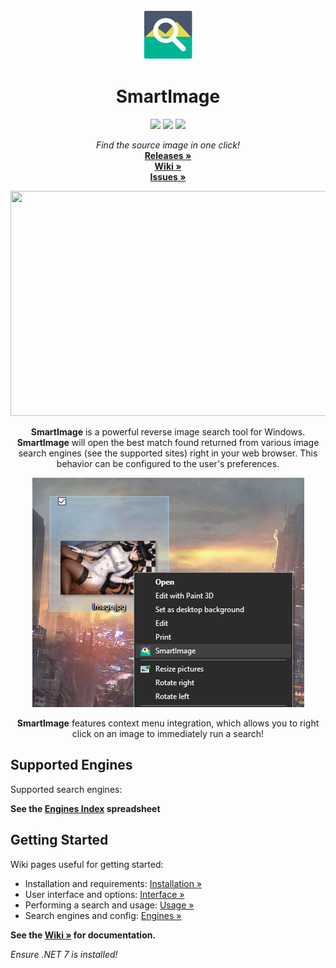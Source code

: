<!-- PROJECT LOGO -->
<br />
<p align="center">
  <a href="https://github.com/Decimation/SmartImage">
    <img src="/Assets/Icon.png" alt="Logo" width="80" height="80">
  </a>

  <h1 align="center">SmartImage</h1>
  
  <p align="center">
    <a href="https://GitHub.com/Decimation/SmartImage/releases/" alt="Releases">
        <img src="https://img.shields.io/github/v/release/decimation/smartimage?color=red&style=flat-square" /></a>
    
  <a href="https://GitHub.com/Decimation/SmartImage/releases/" alt="Total Downloads">
        <img src="https://img.shields.io/github/downloads/Decimation/SmartImage/total?style=flat-square" /></a>
        
  <a href="https://GitHub.com/Decimation/SmartImage/releases/" alt="Total Downloads">
      <img src="https://img.shields.io/github/stars/Decimation/SmartImage?style=flat-square" /></a>
      
</p>

  <p align="center">
  <i>Find the source image in one click!</i>
    <br />
    <a href="https://github.com/Decimation/SmartImage/releases"><strong>Releases »</strong></a>
    <br />
    <a href="https://github.com/Decimation/SmartImage/wiki"><strong>Wiki »</strong></a>
    <br />
    <a href="https://github.com/Decimation/SmartImage/issues"><strong>Issues »</strong></a>
    
  </p>
</p>

<!-- ... -->

<p align="center">
  
  <img src="https://github.com/Decimation/SmartImage/raw/master/Examples/Demo%201.gif" width="640" height="360">
  
  <p align="center"><b>SmartImage</b> is a powerful reverse image search tool for Windows. <b>SmartImage</b> will open the best match found returned from various image search engines (see the supported sites) right in your web browser. This behavior can be configured to the user's preferences.</p>
  
  <p align="center">
  <img src="https://github.com/Decimation/SmartImage/raw/master/Examples/Context%20menu%20integration.png" width="435" height="367">
  <p align="center"><b>SmartImage</b> features context menu integration, which allows you to right click on an image to immediately run a search!</p>
  </p>
  
</p>

<!-- ... -->

## Supported Engines

Supported search engines:

**See the [Engines Index](https://docs.google.com/spreadsheets/d/1BdBqGzEQ7x6XKcDSE_w_KrfBzTaYB48CCPJyeSNtbyg/edit?usp=sharing) spreadsheet**

<!-- - <img src="https://saucenao.com/favicon.ico" width="16" height="16"/> [SauceNao](https://saucenao.com/)
- <img src="http://imgops.com/favicon.ico" width="16" height="16"/> [ImgOps](http://imgops.com/)
- <img src="https://images.google.com/favicon.ico" width="16" height="16"/> [Google Images](https://images.google.com/)
- <img src="https://tineye.com/favicon.ico" width="16" height="16"/> [TinEye](https://tineye.com/)
- <img src="https://iqdb.org/favicon.ico" width="16" height="16"/> [IQDB](https://iqdb.org/)
- <img src="https://trace.moe/favicon128.png" width="16" height="16"/> [trace.moe](https://trace.moe/)
- <img src="http://karmadecay.com/favicon.ico" width="16" height="16"/> [Karma Decay](http://karmadecay.com/)
- <img src="https://yandex.com/favicon.ico" width="16" height="16"/> [Yandex](https://yandex.com/images/)
- <img src="https://www.bing.com/favicon.ico" width="16" height="16"/> [Bing](https://www.bing.com/images/)
- <img src="http://tidder.xyz/favicon.ico" width="16" height="16"/> [Tidder](http://tidder.xyz/)
- <img src="https://ascii2d.net/favicon.ico" width="16" height="16"/> [Ascii2D](https://ascii2d.net/)
- <img src="https://repostsleuth.com/favicon.png" width="16" height="16"/> [RepostSleuth](https://repostsleuth.com/) -->

<!-- ... -->

## Getting Started

Wiki pages useful for getting started:

- Installation and requirements: [Installation »](https://github.com/Decimation/SmartImage/wiki#installation)
- User interface and options: [Interface »](https://github.com/Decimation/SmartImage/wiki/Interface)
- Performing a search and usage: [Usage »](https://github.com/Decimation/SmartImage/wiki#usage)
- Search engines and config: [Engines »](https://github.com/Decimation/SmartImage/wiki#engines)

**See the [Wiki »](https://github.com/Decimation/SmartImage/wiki) for documentation.**

*Ensure .NET 7 is installed!*

<!-- ... -->
